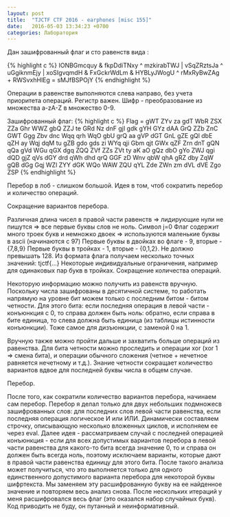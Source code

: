 ```yaml
---
layout: post
title:  "TJCTF CTF 2016 - earphones [misc 155]"
date:   2016-05-03 13:34:23 +0700
categories: Лаборатория
---
```


Дан зашифрованный флаг и сто равенств вида :

{% highlight c %}
IONBGmcquy & fkpDdiTNxy ^ mzkirabTWJ | vSqZRztsJa ^ uGgiknmEjy | xoSIgvqmdH & FxGckrWdLm & HYBLyJWogU ^ rMxRyBwZAg + RWSvxhHlEg = sMJfBSPOjY
{% endhighlight %}

Операции в равенстве выполняются слева направо, без учета приоритета операций. Регистр важен. Шифр - преобразование из множества a-zA-Z в множество 0-9.

Зашифрованный флаг:
{% highlight c %}
Flag = gWT ZYv za gdT WbR ZSX ZZa Ghr WWZ gbQ ZZJ te GRd Nz dnF gjI gdk gYH GYz dAA GrQ ZZb ZnC GWT Ggg Zbv dnc Wqq qrh WqO gbU grQ aa gVP dGT GnL gZE gQl dbE qZH ay Wqj dqM tu gZB gdo gds zi WYq qji Gbm qjt GWx qZF Zrn dnT gQN qQa gVd WGu qGX dgq ZQQ ZVf ZZs ZVt ty aK aO gQz dbO gYo ZWJ qgi dQD gjZ qVs dGY drd qWh dhd qrQ GGF zD Wnv qbW qhA gRZ dby ZqW gQB dGg Gqj WZl ZYY dGK WQo WAW ZQU qYL Zde ZWn zm dVL dVE Zgo ZSP
{% endhighlight %}

Перебор в лоб - слишком большой. Идея в том, чтоб сократить перебор и количество операций.

Сокращение вариантов перебора.

Различная длина чисел в правой части равенств => лидирующие нули не пишутся => все первые буквы слов не ноль. Символ j=0
Флаг содержит много троек букв и немножко двоек => используются маленькие буквы в ascii (начинаются с 97)
Первые буквы в двойках во флаге - 9, вторые - {7,8,9}
Первые буквы в тройках - 1, вторые - {0,1,2}. Не должно превышать 128.
Из формата флага получаем несколько точных значений: tjctf{...}
Некоторые индивидуальные ограничения, например для одинаковых пар букв в тройках.
Сокращение количества операций.

Некоторую информацию можно получить из равенств вручную. Поскольку числа зашифрованы в десятичной системе, то работать напрямую на уровне бит можем только с последним битом - битом четности. Для этого бита: если последняя операция в левой части - конъюнкция с 0, то справа должен быть ноль: обратно, если справа в бите единица, то слева должна быть единица (из таблицы истинности конъюнкции). Тоже самое для дизъюнкции, с заменой 0 на 1.

Вручную также можно пройти дальше и захватить больше операций из равенства. Для бита четности можно проследить и операции xor (xor 1 => смена бита), и операции обычного сложения (четное + нечетное равняется нечетному и т.д.). Знание четности сокращает количество вариантов вдвое для последней буквы числа в общем случае.

Перебор.

После того, как сократили количество вариантов перебора, начинаем сам перебор. Перебор я делал только для двух небольших подмножесв зашифрованных слов: для последних слов левой части равенства, если последняя операция логическое И или ИЛИ. Динамически составляем строчку, описывающую несколько вложенных циклов, и исполняем ее через eval. Далее идея - рассматриваем случай с последней операцией конъюнкция - если для всех допустимых вариантов перебора в левой части равенства для какого-то бита всегда значение 0, то и справа он должен быть всегда ноль, поэтому исключаем варианты, которые дают в правой части равенства единицу для этого бита. После такого анализа может получиться, что это выполняется только для одного единственного допустимого варианта перебора для некоторой буквы шифртекста. Мы заменяем эту расшифрованную букву на ее найденное значение и повторяем весь анализ снова. После нескольких итераций у меня расшифровался весь флаг (это оказался набор случайных букв). Код приводить не буду, он путанный и неинформативный.
